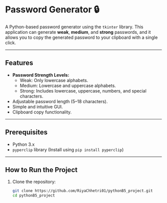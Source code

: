 # Password Generator 🔒

A Python-based password generator using the `tkinter` library. This application can generate **weak**, **medium**, and **strong** passwords, and it allows you to copy the generated password to your clipboard with a single click.  

---

## Features
- **Password Strength Levels:**
  - Weak: Only lowercase alphabets.
  - Medium: Lowercase and uppercase alphabets.
  - Strong: Includes lowercase, uppercase, numbers, and special characters.
- Adjustable password length (5–18 characters).
- Simple and intuitive GUI.
- Clipboard copy functionality.

---

## Prerequisites
- Python 3.x
- `pyperclip` library (Install using `pip install pyperclip`)

---

## How to Run the Project

1. Clone the repository:
   ```bash
   git clone https://github.com/RiyaChhetri01/pythonB5_project.git
   cd pythonB5_project
